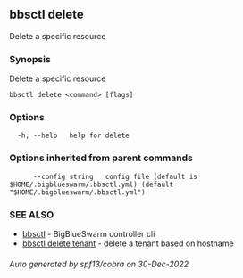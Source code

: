 ## bbsctl delete

Delete a specific resource

### Synopsis

Delete a specific resource

```
bbsctl delete <command> [flags]
```

### Options

```
  -h, --help   help for delete
```

### Options inherited from parent commands

```
      --config string   config file (default is $HOME/.bigblueswarm/.bbsctl.yml) (default "$HOME/.bigblueswarm/.bbsctl.yml")
```

### SEE ALSO

* [bbsctl](bbsctl.md)	 - BigBlueSwarm controller cli
* [bbsctl delete tenant](bbsctl_delete_tenant.md)	 - delete a tenant based on hostname

###### Auto generated by spf13/cobra on 30-Dec-2022
